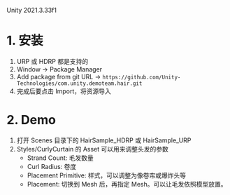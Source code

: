 Unity 2021.3.33f1

# 1. 安装

1. URP 或 HDRP 都是支持的
2. Window -> Package Manager
3. Add package from git URL -> `https://github.com/Unity-Technologies/com.unity.demoteam.hair.git`
4. 完成后要点击 Import，将资源导入

# 2. Demo

1. 打开 Scenes 目录下的 HairSample_HDRP 或 HairSample_URP
2. Styles/CurlyCurtain 的 Asset 可以用来调整头发的参数
   - Strand Count: 毛发数量
   - Curl Radius: 卷度
   - Placement Primitive: 样式，可以调整为像卷帘或爆炸头等
   - Placement: 切换到 Mesh 后，再指定 Mesh。可以让毛发依照模型放置。